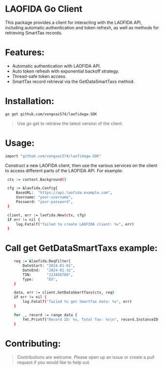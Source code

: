 ﻿# LAOFIDA Go Client
   This package provides a client for interacting with the LAOFIDA API, including automatic authentication and token refresh, as well as methods for retrieving SmartTax records.
   
# Features:
   - Automatic authentication with LAOFIDA API.
   - Auto token refresh with exponential backoff strategy.
   - Thread-safe token access.
   - SmartTax record retrieval via the GetDataSmartTaxs method.

# Installation:
   ```bash 
   go get github.com/vongxai574/laofidagw.SDK
   ```
> Use go get to retrieve the latest version of the client.
# Usage:
   ```bash
   import "github.com/vongxai574/laofidagw.SDK"
   ```
Construct a new LAOFIDA client, then use the various services on the client to access different parts of the LAOFIDA API. For example:
   ```bash
	ctx := context.Background()

	cfg := &laofida.Config{
		BaseURL:  "https://api.laofida.example.com",
		Username: "your-username",
		Password: "your-password",
	}

	client, err := laofida.New(ctx, cfg)
	if err != nil {
		log.Fatalf("failed to create LAOFIDA client: %v", err)
	}
 ```
# Call get GetDataSmartTaxs example:
```bash
	req := &laofida.ReqFilter{
		DateStart: "2024-01-01",
		DateEnd:   "2024-01-31",
		TIN:       "123456789",
		Type:      "EX",
	}

	data, err := client.GetDataSmartTaxs(ctx, req)
	if err != nil {
		log.Fatalf("failed to get SmartTax data: %v", err)
	}

	for _, record := range data {
		fmt.Printf("Record ID: %s, Total Tax: %s\n", record.InstanceID, record.TotalTax.String())
	}
```
# Contributing:
> Contributions are welcome. Please open up an issue or create a pull request if you would like to help out.
   
